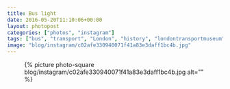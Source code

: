 ```yaml
---
title: Bus light
date: 2016-05-20T11:10:06+00:00
layout: photopost
categories: ["photos", "instagram"]
tags: ["bus", "transport", "London", "history", "londontransportmuseum", "red"]
image: "blog/instagram/c02afe330940071f41a83e3daff1bc4b.jpg"
---
```


<figure class="photo photo--square">
  {% picture photo-square blog/instagram/c02afe330940071f41a83e3daff1bc4b.jpg alt="" %}
</figure>


